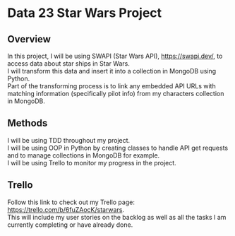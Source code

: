 # Data 23 Star Wars Project

## Overview

In this project, I will be using SWAPI (Star Wars API), https://swapi.dev/, to access data about star ships in Star Wars.  
I will transform this data and insert it into a collection in MongoDB using Python.  
Part of the transforming process is to link any embedded API URLs with matching information (specifically pilot info) from my characters collection in MongoDB.

## Methods

I will be using TDD throughout my project.  
I will be using OOP in Python by creating classes to handle API get requests and to manage collections in MongoDB for example.  
I will be using Trello to monitor my progress in the project.

## Trello

Follow this link to check out my Trello page: https://trello.com/b/6fuZAocK/starwars.  
This will include my user stories on the backlog as well as all the tasks I am currently completing or have already done.
